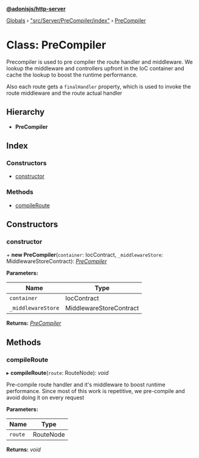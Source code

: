 **[@adonisjs/http-server](../README.md)**

[Globals](../README.md) › [&quot;src/Server/PreCompiler/index&quot;](../modules/_src_server_precompiler_index_.md) › [PreCompiler](_src_server_precompiler_index_.precompiler.md)

# Class: PreCompiler

Precompiler is used to pre compiler the route handler and middleware. We
lookup the middleware and controllers upfront in the IoC container
and cache the lookup to boost the runtime performance.

Also each route gets a `finalHandler` property, which is used to invoke the
route middleware and the route actual handler

## Hierarchy

* **PreCompiler**

## Index

### Constructors

* [constructor](_src_server_precompiler_index_.precompiler.md#constructor)

### Methods

* [compileRoute](_src_server_precompiler_index_.precompiler.md#compileroute)

## Constructors

###  constructor

\+ **new PreCompiler**(`container`: IocContract, `_middlewareStore`: MiddlewareStoreContract): *[PreCompiler](_src_server_precompiler_index_.precompiler.md)*

**Parameters:**

Name | Type |
------ | ------ |
`container` | IocContract |
`_middlewareStore` | MiddlewareStoreContract |

**Returns:** *[PreCompiler](_src_server_precompiler_index_.precompiler.md)*

## Methods

###  compileRoute

▸ **compileRoute**(`route`: RouteNode): *void*

Pre-compile route handler and it's middleware to boost runtime performance. Since
most of this work is repetitive, we pre-compile and avoid doing it on every
request

**Parameters:**

Name | Type |
------ | ------ |
`route` | RouteNode |

**Returns:** *void*